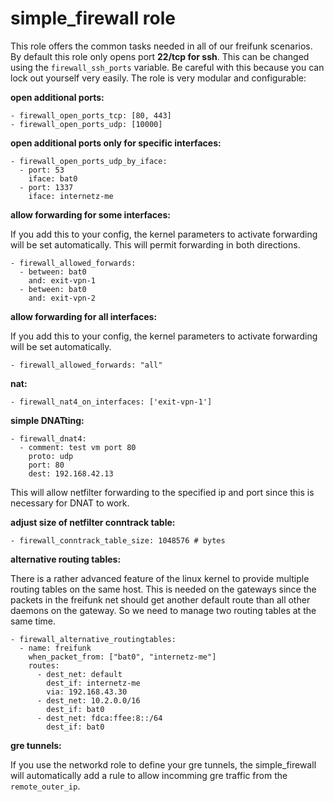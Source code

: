 # simple_firewall role

This role offers the common tasks needed in all of our freifunk scenarios.
By default this role only opens port **22/tcp for ssh**. This
can be changed using the ```firewall_ssh_ports``` variable. Be careful with this
because you can lock out yourself very easily. The role is very modular and configurable:

**open additional ports:**

    - firewall_open_ports_tcp: [80, 443]
    - firewall_open_ports_udp: [10000]


**open additional ports only for specific interfaces:**

    - firewall_open_ports_udp_by_iface:
      - port: 53
        iface: bat0
      - port: 1337
        iface: internetz-me


**allow forwarding for some interfaces:**

If you add this to your config, the kernel parameters to activate forwarding will
be set automatically. This will permit forwarding in both directions.

    - firewall_allowed_forwards:
      - between: bat0
        and: exit-vpn-1
      - between: bat0
        and: exit-vpn-2

**allow forwarding for all interfaces:**

If you add this to your config, the kernel parameters to activate forwarding will
be set automatically.

    - firewall_allowed_forwards: "all"

**nat:**

    - firewall_nat4_on_interfaces: ['exit-vpn-1']

**simple DNATting:**

    - firewall_dnat4:
      - comment: test vm port 80
        proto: udp
        port: 80
        dest: 192.168.42.13

This will allow netfilter forwarding to the specified ip and port
since this is necessary for DNAT to work.


**adjust size of netfilter conntrack table:**

    - firewall_conntrack_table_size: 1048576 # bytes


**alternative routing tables:**

There is a rather advanced feature of the linux kernel to provide multiple
routing tables on the same host. This is needed on the gateways since the
packets in the freifunk net should get another default route than all other
daemons on the gateway. So we need to manage two routing tables at the same
time.

    - firewall_alternative_routingtables:
      - name: freifunk
        when_packet_from: ["bat0", "internetz-me"]
        routes:
          - dest_net: default
            dest_if: internetz-me
            via: 192.168.43.30
          - dest_net: 10.2.0.0/16
            dest_if: bat0
          - dest_net: fdca:ffee:8::/64
            dest_if: bat0

**gre tunnels:**

If you use the networkd role to define your gre tunnels, the simple_firewall will
automatically add a rule to allow incomming gre traffic from the ```remote_outer_ip```.
